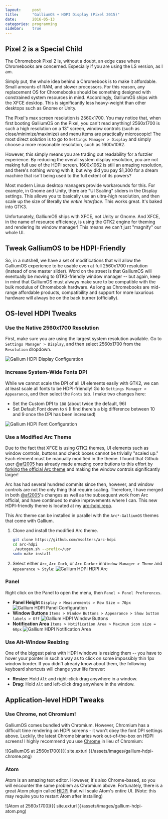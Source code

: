 ```yaml
---
layout:     post
title:      "GalliumOS + HDPI Display (Pixel 2015)"
date:       2016-05-13
categories: programming
sidebar:    true
---
```


## Pixel 2 is a Special Child
The Chromebook Pixel 2 is, without a doubt, an edge case where Chromebooks are concerned.  Especially if you are using the LS version, as I am.

Simply put, the whole idea behind a Chromebook is to make it affordable.  Small amounts of RAM, and slower processors.  For this reason, any replacement OS for Chromebooks should be something designed with constrained system resources in mind. Accordingly, GalliumOS ships with the XFCE desktop.  This is significantly less heavy-weight than other desktops such as Gnome or Unity.

The Pixel's max screen resolution is 2560x1700.  You may notice that, when first booting GalliumOS on the Pixel, you can't read anything!  2560x1700 is such a high resolution on a 13" screen, window controls (such as close/minimize/maximize) and menu items are practically microscopic!  The most direct solution is to go to `Settings Manager > Display` and simply choose a more reasonable resolution, such as 1600x1062.

However, this simply means you are trading out readability for a fuzzier experience.  By reducing the overall system display resolution, you are not making full use of the HDPI screen.  1600x1062 is still an amazing resolution, and there's nothing wrong with it, but why did you pay $1,300 for a dream machine that isn't being used to the full extent of its powers?

Most modern Linux desktop managers provide workarounds for this.  For example, in Gnome and Unity, there are "UI Scaling" sliders in the Display settings.  This allows you to basically use an ultra-high resolution, and then scale up the size of literally *the entire interface.*  This works great.  It's baked into GTK3.

Unfortunately, GalliumOS ships with XFCE, not Unity or Gnome.  And XFCE, in the name of resource efficiency, is using the GTK2 engine for theming and rendering its window manager!  This means we can't just "magnify" our whole UI.

## Tweak GalliumOS to be HDPI-Friendly
So, in a nutshell, we have a set of modifications that will allow the GalliumOS experience to be usable even at full 2560x1700 resolution (instead of one master slider).  Word on the street is that GalliumOS will eventually be moving to GTK3-friendly window manager -- but again, keep in mind that GalliumOS must always make sure to be compatible with the bulk modulus of Chromebook hardware.  As long as Chromebooks are mid-range affordable products, compatibility and support for more luxurious hardware will always be on the back burner (officially).

## OS-level HDPI Tweaks

### Use the Native 2560x1700 Resolution
First, make sure you are using the largest system resolution available.  Go to `Settings Manager > Display`, and then select 2560x1700 from the `Resolution` dropdown.

![Gallium HDPI Display Configuration]({{site.exturl}}/assets/images/gallium-hdpi-display.png)

### Increase System-Wide Fonts DPI
While we cannot scale the DPI of all UI elements easily with GTK2, we can at least scale all fonts to be HDPI-friendly!  Go to `Settings Manager > Appearance`, and then select the `Fonts` tab.  I make two changes here:

*  Set the Custom DPI to `188` (about twice the default, 96)
*  Set Default Font down to `9` (I find there's a big difference between 10 and 9 once the DPI has been increased)

![Gallium HDPI Font Configuration]({{site.exturl}}/assets/images/gallium-hdpi-font.png)

### Use a Modified Arc Theme
Due to the fact that XFCE is using GTK2 themes, UI elements such as window controls, buttons and check boxes cannot be trivially "scaled up."  Each element must be manually modified in the theme.  I found that Github user [@af2005](https://github.com/af2005) has already made amazing contributions to this effort by [forking the official Arc theme](https://github.com/af2005/Arc-theme-HiDPI) and making the window controls significantly larger!

Arc has had several hundred commits since then, however, and window controls are not the only thing that require scaling.  Therefore, I have merged in both [@af2005](https://github.com/af2005)'s changes as well as the subsequent work from Arc official, and have continued to make improvements where I can.  This new HDPI-friendly theme is located at my [arc-hdpi repo](https://github.com/msolters/arc-hdpi).

This Arc theme can be installed in parallel with the `Arc*-GalliumOS` themes that come with Gallium.

1.  Clone and install the modified Arc theme.

    ```bash
    git clone https://github.com/msolters/arc-hdpi
    cd arc-hdpi
    ./autogen.sh --prefix=/usr
    sudo make install
    ```
1.  Select either `Arc`, `Arc-Dark`, or `Arc-Darker` in `Window Manager > Theme` and  `Appearance > Style`:
    ![Gallium HDPI HDPI Arc]({{site.exturl}}/assets/images/gallium-hdpi-arc.png)

### Panel
Right click on the Panel to open the menu, then `Panel > Panel Preferences`.

*  **Panel Height**
    `Display > Measurements > Row Size = 70px`
    ![Gallium HDPI Panel Configuration]({{site.exturl}}/assets/images/gallium-hdpi-panel.png)
*  **Window Buttons**
    `Items > Window Buttons > Appearance > Show button labels > Off`
    ![Gallium HDPI Window Buttons]({{site.exturl}}/assets/images/gallium-hdpi-window-buttons.png)
*  **Notification Area**
    `Items > Notification Area > Maximum icon size = 60px`
    ![Gallium HDPI Notification Area]({{site.exturl}}/assets/images/gallium-hdpi-notification-area.png)

### Use Alt-Window Resizing
One of the biggest pains with HDPI windows is resizing them -- you have to hover your pointer in such a way as to click on some impossibly thin 1px window border.  If you didn't already know about them, the following keyboard shortcuts will change your life forever:

*  **Resize**:  Hold `Alt` and right-click drag anywhere in a window.
*  **Drag**:  Hold `Alt` and left-click drag anywhere in the window.


## Application-level HDPI Tweaks

### Use Chrome, not Chromium!
GalliumOS comes bundled with Chromium.  However, Chromium has a difficult time rendering on HDPI screens - it won't obey the font DPI settings above.  Luckily, the latest Chrome binaries work out-of-the-box on HDPI screens!  I highly recommend you use [Chrome](https://www.google.com/chrome/browser/desktop/) in lieu of Chromium:

![GalliumOS at 2560x1700]({{ site.exturl }}/assets/images/gallium-hdpi-chrome.png)

### Atom
Atom is an amazing text editor.  However, it's also Chrome-based, so you will encounter the same problem as Chromium above.  Fortunately, there is a great Atom plugin called [HIDPI](https://atom.io/packages/hidpi) that will scale Atom's entire UI.  (Note: this may require you to restart Atom after installing)

![Atom at 2560x1700]({{ site.exturl }}/assets/images/gallium-hdpi-atom.png)
